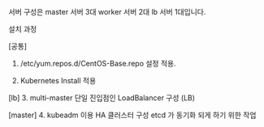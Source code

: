 서버 구성은 
master 서버 3대
worker 서버 2대
lb 서버 1대입니다.

설치 과정

[공통] 
1. /etc/yum.repos.d/CentOS-Base.repo 설정 적용.

2. Kubernetes Install 적용

[lb]
3. multi-master 단일 진입점인 LoadBalancer 구성 (LB)

[master]
4. kubeadm 이용 HA 클러스터 구성
etcd 가 동기화 되게 하기 위한 작업
